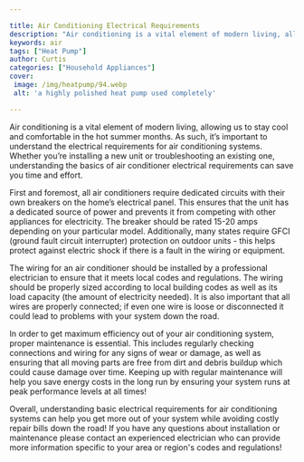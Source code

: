 ```yaml
---

title: Air Conditioning Electrical Requirements
description: "Air conditioning is a vital element of modern living, allowing us to stay cool and comfortable in the hot summer months. As such, ...read now to learn more"
keywords: air
tags: ["Heat Pump"]
author: Curtis
categories: ["Household Appliances"]
cover: 
 image: /img/heatpump/94.webp
 alt: 'a highly polished heat pump used completely'

---
```


Air conditioning is a vital element of modern living, allowing us to stay cool and comfortable in the hot summer months. As such, it’s important to understand the electrical requirements for air conditioning systems. Whether you’re installing a new unit or troubleshooting an existing one, understanding the basics of air conditioner electrical requirements can save you time and effort. 

First and foremost, all air conditioners require dedicated circuits with their own breakers on the home’s electrical panel. This ensures that the unit has a dedicated source of power and prevents it from competing with other appliances for electricity. The breaker should be rated 15-20 amps depending on your particular model. Additionally, many states require GFCI (ground fault circuit interrupter) protection on outdoor units - this helps protect against electric shock if there is a fault in the wiring or equipment. 

The wiring for an air conditioner should be installed by a professional electrician to ensure that it meets local codes and regulations. The wiring should be properly sized according to local building codes as well as its load capacity (the amount of electricity needed). It is also important that all wires are properly connected; if even one wire is loose or disconnected it could lead to problems with your system down the road. 

In order to get maximum efficiency out of your air conditioning system, proper maintenance is essential. This includes regularly checking connections and wiring for any signs of wear or damage, as well as ensuring that all moving parts are free from dirt and debris buildup which could cause damage over time. Keeping up with regular maintenance will help you save energy costs in the long run by ensuring your system runs at peak performance levels at all times! 

Overall, understanding basic electrical requirements for air conditioning systems can help you get more out of your system while avoiding costly repair bills down the road! If you have any questions about installation or maintenance please contact an experienced electrician who can provide more information specific to your area or region's codes and regulations!
